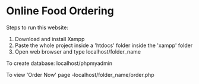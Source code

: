 # Online Food Ordering
Steps to run this website:
1. Download and install Xampp
2. Paste the whole project inside a 'htdocs' folder inside the 'xampp' folder
3. Open web browser and type localhost/folder_name

To create database: localhost/phpmyadmin

To view 'Order Now' page -localhost/folder_name/order.php